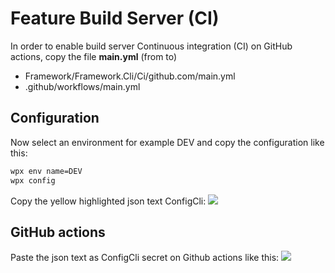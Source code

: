 # Feature Build Server (CI)
In order to enable build server Continuous integration (CI) on GitHub actions, copy the file **main.yml** (from to)
* Framework/Framework.Cli/Ci/github.com/main.yml
* .github/workflows/main.yml

## Configuration
Now select an environment for example DEV and copy the configuration like this:

```cmd
wpx env name=DEV
wpx config
```
Copy the yellow highlighted json text ConfigCli:
![](/assets/feature-buildserver-config-cli.png)

## GitHub actions
Paste the json text as ConfigCli secret on Github actions like this:
![](/assets/feature-buildserver-config.png)